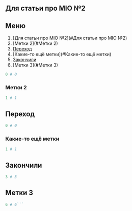 ## Для статьи про MIO №2
## Меню
1. [Для статьи про MIO №2](#Для статьи про MIO №2)
2. [Метки 2](#Метки 2)
3. [Переход](#Переход)
4. [Какие-то ещё метки](#Какие-то ещё метки)
5. [Закончили](#Закончили)
6. [Метки 3](#Метки 3)


```perl
0 # 0

```

### Метки 2


```perl
1 # 1

```

## Переход


```perl
0 # 0

```

### Какие-то ещё метки


```perl
1 # 1

```

## Закончили


```perl
3 # 3

```

## Метки 3


```perl
6 # 6```

